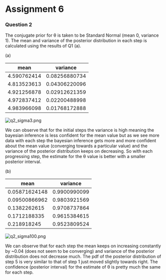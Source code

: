 # Assignment 6

### Question 2
The conjugate prior for θ is taken to be Standard Normal (mean 0, variance 1). The mean and variance of the posterior distribution in each step is calculated using the results of Q1 (a).

(a)

| mean        | variance      |
|-------------|---------------|
| 4.590762414 | 0.08256880734 |
| 4.813523613 | 0.04306220096 |
| 4.921256878 | 0.02912621359 |
| 4.972837412 | 0.02200488998 |
| 4.983966098 | 0.01768172888 |

![q2_sigma3.png](https://raw.githubusercontent.com/rmodi6/CSE544/master/HW6/q2_sigma3.png)

We can observe that for the initial steps the variance is high meaning the bayesian inference is  less confident for the mean value but as we see more data with each step the bayesian inference gets more and more confident about the mean value (converging towards a particular value) and the variance of the posterior distribution keeps on decreasing. So with each progressing step, the estimate for the θ value is better with a smaller posterior interval.

(b)

| mean          | variance     |
|---------------|--------------|
| 0.05871624148 | 0.9900990099 |
| 0.09500866962 | 0.9803921569 |
| 0.1382262615  | 0.9708737864 |
| 0.1712188335  | 0.9615384615 |
| 0.218918245   | 0.9523809524 |

![q2_sigma100.png](https://raw.githubusercontent.com/rmodi6/CSE544/master/HW6/q2_sigma100.png)

We can observe that for each step the mean keeps on increasing constantly by ~0.04 (does not seem to be converging) and variance of the posterior distribution does not decrease much. The pdf of the posterior distribution of step 5 is very similar to that of step 1 just moved slightly towards right. The confidence (posterior interval) for the estimate of θ is pretty much the same for each step.
